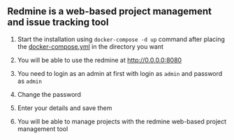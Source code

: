 ## Redmine is a web-based project management and issue tracking tool

1. Start the installation using `docker-compose -d up` command after placing the [docker-compose.yml](./docker-compose) in the directory you want

2. You will be able to use the redmine at http://0.0.0.0:8080

3. You need to login as an admin at first with login as `admin` and password as `admin`

4. Change the password

5. Enter your details and save them

6. You will be able to manage projects with the redmine web-based project management tool
